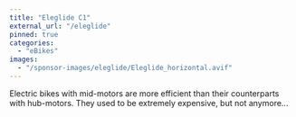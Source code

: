 ```yaml
---
title: "Eleglide C1"
external_url: "/eleglide"
pinned: true
categories:
  - "eBikes" 
images:
  - "/sponsor-images/eleglide/Eleglide_horizontal.avif"
---
```


Electric bikes with mid-motors are more efficient than their counterparts with hub-motors. They used to be extremely expensive, but not anymore...